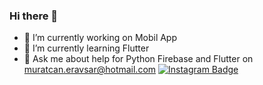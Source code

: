 ### Hi there 👋

- 🔭 I’m currently working on Mobil App
- 🌱 I’m currently learning Flutter
- 💬 Ask me about help for Python Firebase and Flutter on muratcan.eravsar@hotmail.com
[![Instagram Badge](https://img.shields.io/badge/-Instagram-C13584?style=flat-quare&labelColor=C13584&logo=instagram&logoColor=white&link=link)](https://www.instagram.com/muratcan.eravsar)

